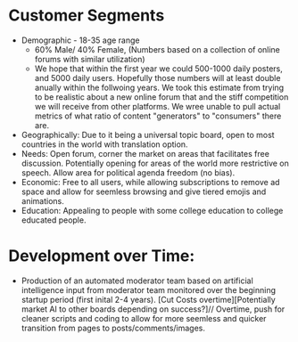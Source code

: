 # Customer Segments
* Demographic - 18-35 age range
  * 60% Male/ 40% Female, (Numbers based on a collection of online forums with similar utilization) 
  * We hope that within the first year we could 500-1000 daily posters, and 5000 daily users. Hopefully those numbers will at least double anually within the follwoing years. We took this estimate from trying to be realistic about a new online forum that and the stiff competition we will receive from other platforms. We wree unable to pull actual metrics of what ratio of content "generators" to "consumers" there are.
 * Geographically: Due to it being a universal topic board, open to most countries in the world with translation option. 
 * Needs: Open forum, corner the market on areas that facilitates free discussion. Potentially opening for areas of the world more restrictive on speech. Allow area for political agenda freedom (no bias). 
 * Economic: Free to all users, while allowing subscriptions to remove ad space and allow for seemless browsing and give tiered emojis and animations. 
 * Education: Appealing to people with some college education to college educated people.<br>

# Development over Time: 
* Production of an automated moderator team based on artificial intelligence input from moderator team monitored over the beginning startup period (first inital 2-4 years). [Cut Costs overtime][Potentially market AI to other boards depending on success?]// Overtime, push for cleaner scripts and coding to allow for more seemless and quicker transition from pages to posts/comments/images. <br>
